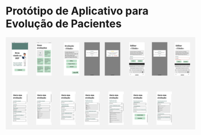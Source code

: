 # Protótipo de Aplicativo para Evolução de Pacientes

<img src="Protótipo - Sistema de Evolução de Paciente.jpg">

